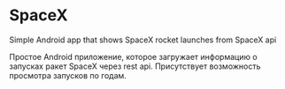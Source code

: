 # SpaceX
Simple Android app that shows SpaceX rocket launches from SpaceX api

Простое Android приложение, которое загружает информацию о запусках ракет SpaceX через rest api. Присутствует возможность просмотра запусков по годам.
